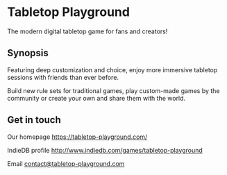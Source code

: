 # Tabletop Playground
The modern digital tabletop game for fans and creators!

## Synopsis
Featuring deep customization and choice, enjoy more immersive tabletop sessions with friends than ever before.

Build new rule sets for traditional games, play custom-made games by the community or create your own and share them with the world.

## Get in touch
Our homepage https://tabletop-playground.com/

IndieDB profile http://www.indiedb.com/games/tabletop-playground

Email contact@tabletop-playground.com
